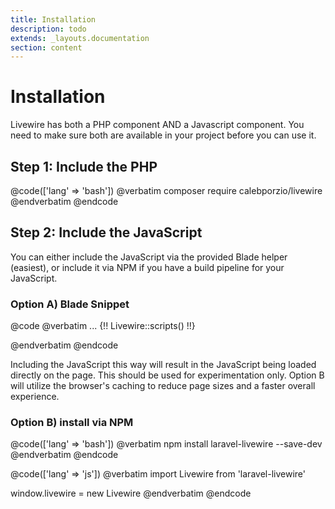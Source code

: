 ```yaml
---
title: Installation
description: todo
extends: _layouts.documentation
section: content
---
```


# Installation

Livewire has both a PHP component AND a Javascript component. You need to make sure both are available in your project before you can use it.

## Step 1: Include the PHP
@code(['lang' => 'bash'])
@verbatim
composer require calebporzio/livewire
@endverbatim
@endcode

## Step 2: Include the JavaScript
You can either include the JavaScript via the provided Blade helper (easiest), or include it via NPM if you have a build pipeline for your JavaScript.

### Option A) Blade Snippet

@code
@verbatim
    ...
    {!! Livewire::scripts() !!}
</body>
</html>
@endverbatim
@endcode

<div title="Warning"><div title="Warning__content">

Including the JavaScript this way will result in the JavaScript being loaded directly on the page. This should be used for experimentation only. Option B will utilize the browser's caching to reduce page sizes and a faster overall experience.
</div></div>

### Option B) install via NPM

@code(['lang' => 'bash'])
@verbatim
npm install laravel-livewire --save-dev
@endverbatim
@endcode

@code(['lang' => 'js'])
@verbatim
import Livewire from 'laravel-livewire'

window.livewire = new Livewire
@endverbatim
@endcode
